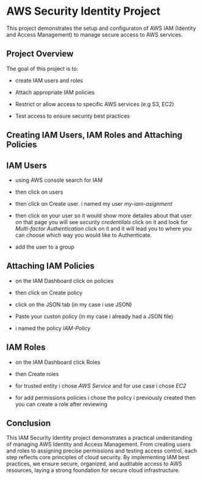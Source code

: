 # AWS Security Identity Project 

This project demonstrates the setup and configuraton of AWS IAM (Identity and Access Management) to manage secure access to AWS services.

## Project Overview

The goal of this project is to:

- create IAM users and roles

- Attach appropriate IAM policies

- Restrict or allow access to specific AWS services (e.g S3, EC2)

- Test access to ensure security best practices

## Creating IAM Users, IAM Roles and Attaching Policies

## IAM Users
- using AWS console search for IAM 

- then click on users

- then click on Create user. i named my user *my-iam-asignment*

- then click on your user so it would show more detailes about that user on that page you will see *security credentilals* click on it and look for *Multi-factor Authentication* click on it and it will lead you to where you can choose which way you would like to Authenticate.

- add the user to a group

## Attaching IAM Policies

- on the IAM Dashboard click on policies

- then click on Create policy

- click on the JSON tab (in my case i use JSON)

- Paste your custon policy (in my case i already had a JSON file)

- i named the policy *IAM-Policy*


## IAM Roles

- on the IAM Dashboard click Roles

- then Create roles

- for trusted entity i chose *AWS Service* and for use case i chose *EC2*

- for add permissions policies i chose the policy i previously created then you can create a role after reviewing 

## Conclusion

This IAM Security Identity project demonstrates a practical understanding of managing AWS Identity and Access Management. From creating users and roles to assigning precise permissions and testing access control, each step reflects core principles of cloud security. By implementing IAM best practices, we ensure secure, organized, and auditable access to AWS resources, laying a strong foundation for secure cloud infrastructure.
